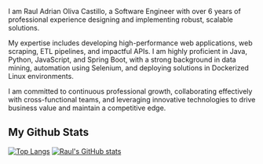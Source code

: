 I am Raul Adrian Oliva Castillo, a Software Engineer with over 6 years of professional experience designing and implementing robust, scalable solutions.

My expertise includes developing high-performance web applications, web scraping, ETL pipelines, and impactful APIs. I am highly proficient in Java, Python, JavaScript, and Spring Boot, with a strong background in data mining, automation using Selenium, and deploying solutions in Dockerized Linux environments.

I am committed to continuous professional growth, collaborating effectively with cross-functional teams, and leveraging innovative technologies to drive business value and maintain a competitive edge.

## My Github Stats

[![Top Langs](https://github-readme-stats.vercel.app/api/top-langs/?username=rauloliva&theme=merko)](https://github.com/anuraghazra/github-readme-stats)
[![Raul's GitHub stats](https://github-readme-stats.vercel.app/api?username=rauloliva&show_icons=true&theme=merko)](https://github.com/anuraghazra/github-readme-stats)
